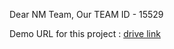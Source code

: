 Dear NM Team, 
Our TEAM ID -  15529

Demo URL for this project : [drive link](https://drive.google.com/file/d/1AOxb1nXPkknXvnydctMLMtgOGaFieoQG/view?usp=sharing)
